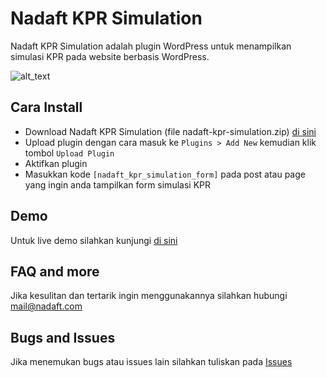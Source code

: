 # Nadaft KPR Simulation

Nadaft KPR Simulation adalah plugin WordPress untuk menampilkan simulasi KPR pada website berbasis WordPress.

![alt_text](https://i.ibb.co/T8KF4jq/Screenshot-618.png)

## Cara Install

* Download Nadaft KPR Simulation (file nadaft-kpr-simulation.zip) [di sini](https://github.com/Nadaft/Nadaft-KPR-Simulation/releases)
* Upload plugin dengan cara masuk ke `Plugins > Add New` kemudian klik tombol `Upload Plugin`
* Aktifkan plugin
* Masukkan kode `[nadaft_kpr_simulation_form]` pada post atau page yang ingin anda tampilkan form simulasi KPR

## Demo

Untuk live demo silahkan kunjungi [di sini](https://kanpa.co.id/simulasi-kpr/)

## FAQ and more

Jika kesulitan dan tertarik ingin menggunakannya silahkan hubungi [mail@nadaft.com](mailto:mail@nadaft.com)

## Bugs and Issues

Jika menemukan bugs atau issues lain silahkan tuliskan pada [Issues](https://github.com/nadaft/Nadaft-KPR-Simulation/issues)
